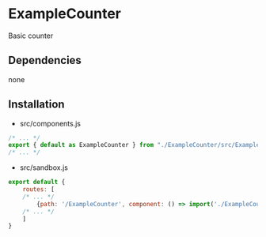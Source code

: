 # ExampleCounter

Basic counter

## Dependencies

none

## Installation

- src/components.js
```js
/* ... */
export { default as ExampleCounter } from "./ExampleCounter/src/ExampleCounter.vue";
/* ... */
```

- src/sandbox.js
```js
export default {
    routes: [
    /* ... */
        {path: '/ExampleCounter', component: () => import('./ExampleCounter/sandbox/ExampleCounter.vue')},
    /* ... */
    ]
}
```
